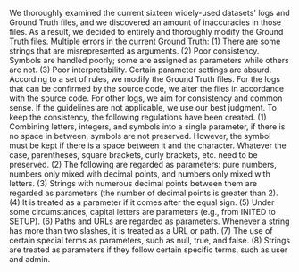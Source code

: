 We thoroughly examined the current sixteen widely-used datasets' logs and Ground Truth files, and we discovered an amount of inaccuracies in those files. As a result, we decided to entirely and thoroughly modify the Ground Truth files.
Multiple errors in the current Ground Truth: (1) There are some strings that are misrepresented as arguments. (2) Poor consistency. Symbols are handled poorly; some are assigned as parameters while others are not. (3) Poor interpretability. Certain parameter settings are absurd. According to a set of rules, we modify the Ground Truth files. For the logs that can be confirmed by the source code, we alter the files in accordance with the source code. For other logs, we aim for consistency and common sense. If the guidelines are not applicable, we use our best judgment. To keep the consistency, the following regulations have been created. (1) Combining letters, integers, and symbols into a single parameter, if there is no space in between, symbols are not preserved. However, the symbol must be kept if there is a space between it and the character. Whatever the case, parentheses, square brackets, curly brackets, etc. need to be preserved. (2) The following are regarded as parameters: pure numbers, numbers only mixed with decimal points, and numbers only mixed with letters. (3) Strings with numerous decimal points between them are regarded as parameters (the number of decimal points is greater than 2). (4) It is treated as a parameter if it comes after the equal sign. (5) Under some circumstances, capital letters are parameters (e.g., from INITED to SETUP). (6) Paths and URLs are regarded as parameters. Whenever a string has more than two slashes, it is treated as a URL or path. (7) The use of certain special terms as parameters, such as null, true, and false. (8) Strings are treated as parameters if they follow certain specific terms, such as user and admin.
